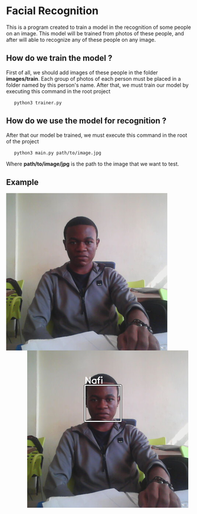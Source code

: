 # Facial Recognition
This is a program created to train a model in the recognition of some people on an image. This model will be trained from  photos of these people, and after will able to recognize any of these people on any image.

## How do we train the model ?
First of all, we should add images of these people in the folder **images/train**. Each group of photos of each person must be placed in a folder named by this person's name.
After that, we must train our model by executing this command in the root project
```console
   python3 trainer.py
```

## How do we use the model for recognition ?
After that our model be trained, we must execute this command in the root of the project
```console
   python3 main.py path/to/image.jpg
```
Where **path/to/image/jpg** is the path to the image that we want to test.

## Example

<img src="medric.png"
     alt="Markdown Monster icon"
     style="float: left; margin-right: 10px;" />
<img src="output.png"
     style="float: right; margin-right: 10px;" />
